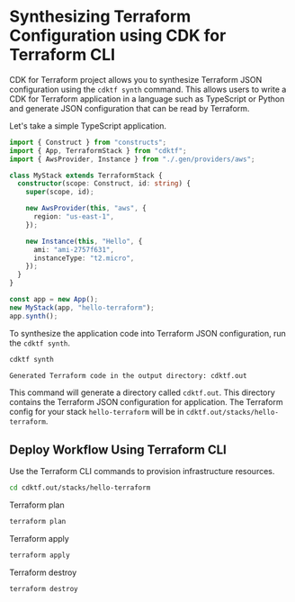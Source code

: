 # Synthesizing Terraform Configuration using CDK for Terraform CLI

CDK for Terraform project allows you to synthesize Terraform JSON configuration using the
`cdktf synth` command. This allows users to write a CDK for Terraform application in a
language such as TypeScript or Python and generate JSON configuration that can be read by
Terraform.

Let's take a simple TypeScript application.

```typescript
import { Construct } from "constructs";
import { App, TerraformStack } from "cdktf";
import { AwsProvider, Instance } from "./.gen/providers/aws";

class MyStack extends TerraformStack {
  constructor(scope: Construct, id: string) {
    super(scope, id);

    new AwsProvider(this, "aws", {
      region: "us-east-1",
    });

    new Instance(this, "Hello", {
      ami: "ami-2757f631",
      instanceType: "t2.micro",
    });
  }
}

const app = new App();
new MyStack(app, "hello-terraform");
app.synth();
```

To synthesize the application code into Terraform JSON configuration, run the `cdktf synth`.

```bash
cdktf synth
```

```bash
Generated Terraform code in the output directory: cdktf.out
```

This command will generate a directory called `cdktf.out`. This directory contains the Terraform JSON configuration for
application. The Terraform config for your stack `hello-terraform` will be in `cdktf.out/stacks/hello-terraform`.

## Deploy Workflow Using Terraform CLI

Use the Terraform CLI commands to provision infrastructure resources.

```bash
cd cdktf.out/stacks/hello-terraform
```

Terraform plan

```bash
terraform plan
```

Terraform apply

```bash
terraform apply
```

Terraform destroy

```bash
terraform destroy
```

